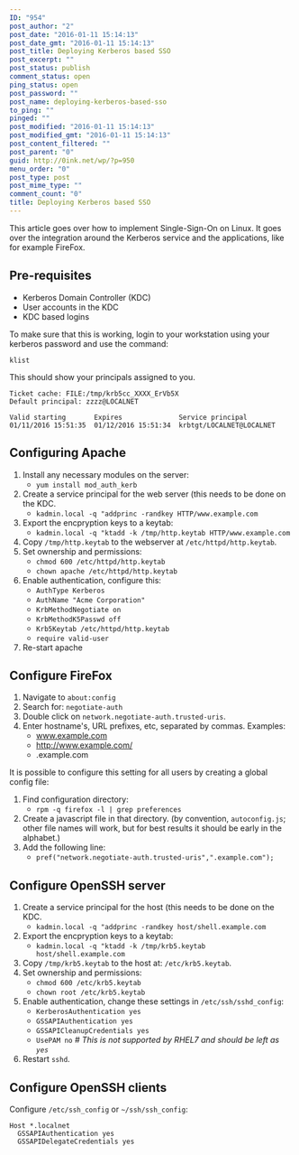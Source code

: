 ```yaml
---
ID: "954"
post_author: "2"
post_date: "2016-01-11 15:14:13"
post_date_gmt: "2016-01-11 15:14:13"
post_title: Deploying Kerberos based SSO
post_excerpt: ""
post_status: publish
comment_status: open
ping_status: open
post_password: ""
post_name: deploying-kerberos-based-sso
to_ping: ""
pinged: ""
post_modified: "2016-01-11 15:14:13"
post_modified_gmt: "2016-01-11 15:14:13"
post_content_filtered: ""
post_parent: "0"
guid: http://0ink.net/wp/?p=950
menu_order: "0"
post_type: post
post_mime_type: ""
comment_count: "0"
title: Deploying Kerberos based SSO
---
```


This article goes over how to implement Single-Sign-On
on Linux.  It goes over the integration around
the Kerberos service and the applications, like for example
FireFox.

## Pre-requisites

*   Kerberos Domain Controller (KDC)
*   User accounts in the KDC
*   KDC based logins

To make sure that this is working, login to your workstation using your kerberos password and use the command:

    klist
    

This should show your principals assigned to you.

    Ticket cache: FILE:/tmp/krb5cc_XXXX_ErVb5X
    Default principal: zzzz@LOCALNET
    
    Valid starting       Expires              Service principal
    01/11/2016 15:51:35  01/12/2016 15:51:34  krbtgt/LOCALNET@LOCALNET
    

## Configuring Apache

1.  Install any necessary modules on the server:
    *   `yum install mod_auth_kerb`
2.  Create a service principal for the web server (this needs to be done on the KDC.
    *   `kadmin.local -q "addprinc -randkey HTTP/www.example.com`
3.  Export the encpryption keys to a keytab:
    *   `kadmin.local -q "ktadd -k /tmp/http.keytab HTTP/www.example.com`
4.  Copy `/tmp/http.keytab` to the webserver at `/etc/httpd/http.keytab`.
5.  Set ownership and permissions:
    *   `chmod 600 /etc/httpd/http.keytab`
    *   `chown apache /etc/httpd/http.keytab`
6.  Enable authentication, configure this:
    *   `AuthType Kerberos`
    *   `AuthName "Acme Corporation"`
    *   `KrbMethodNegotiate on`
    *   `KrbMethodK5Passwd off`
    *   `Krb5Keytab /etc/httpd/http.keytab`
    *   `require valid-user`
7.  Re-start apache

## Configure FireFox

1.  Navigate to `about:config`
2.  Search for: `negotiate-auth`
3.  Double click on `network.negotiate-auth.trusted-uris`.
4.  Enter hostname's, URL prefixes, etc, separated by commas. Examples:
    *   www.example.com
    *   http://www.example.com/
    *   .example.com

It is possible to configure this setting for all users by creating a global config file:

1.  Find configuration directory:
    *   `rpm -q firefox -l | grep preferences`
2.  Create a javascript file in that directory. (by convention, `autoconfig.js`; other file names will work, but for best results it should be early in the alphabet.)
3.  Add the following line:
    *   `pref("network.negotiate-auth.trusted-uris",".example.com");`

## Configure OpenSSH server

1.  Create a service principal for the host (this needs to be done on the KDC.
    *   `kadmin.local -q "addprinc -randkey host/shell.example.com`
2.  Export the encpryption keys to a keytab:
    *   `kadmin.local -q "ktadd -k /tmp/krb5.keytab host/shell.example.com`
3.  Copy `/tmp/krb5.keytab` to the host at: `/etc/krb5.keytab`.
4.  Set ownership and permissions:
    *   `chmod 600 /etc/krb5.keytab`
    *   `chown root /etc/krb5.keytab`
5.  Enable authentication, change these settings in `/etc/ssh/sshd_config`:
    *   `KerberosAuthentication yes`
    *   `GSSAPIAuthentication yes`
    *   `GSSAPICleanupCredentials yes`
    *   `UsePAM no` _\# This is not supported by RHEL7 and should be left as `yes`_
6.  Restart `sshd`.

## Configure OpenSSH clients


Configure `/etc/ssh_config` or `~/ssh/ssh_config`:

    Host *.localnet
      GSSAPIAuthentication yes
      GSSAPIDelegateCredentials yes
